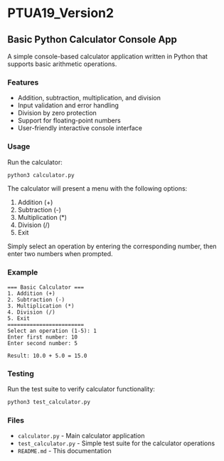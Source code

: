 # PTUA19_Version2

## Basic Python Calculator Console App

A simple console-based calculator application written in Python that supports basic arithmetic operations.

### Features

- Addition, subtraction, multiplication, and division
- Input validation and error handling
- Division by zero protection
- Support for floating-point numbers
- User-friendly interactive console interface

### Usage

Run the calculator:

```bash
python3 calculator.py
```

The calculator will present a menu with the following options:
1. Addition (+)
2. Subtraction (-)
3. Multiplication (*)
4. Division (/)
5. Exit

Simply select an operation by entering the corresponding number, then enter two numbers when prompted.

### Example

```
=== Basic Calculator ===
1. Addition (+)
2. Subtraction (-)
3. Multiplication (*)
4. Division (/)
5. Exit
========================
Select an operation (1-5): 1
Enter first number: 10
Enter second number: 5

Result: 10.0 + 5.0 = 15.0
```

### Testing

Run the test suite to verify calculator functionality:

```bash
python3 test_calculator.py
```

### Files

- `calculator.py` - Main calculator application
- `test_calculator.py` - Simple test suite for the calculator operations
- `README.md` - This documentation
